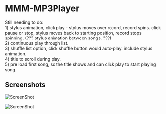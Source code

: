 # MMM-MP3Player

Still needing to do:<br>
    1) stylus animation, click play - stylus moves over record, record spins. click pause or stop, stylus moves back to starting position,        record stops spinning. (??? stylus animation between songs. ???)<br>
    2) continuous play through list.<br>
    3) shuffle list option, click shuffle button would auto-play. include stylus animation.<br>
    4) title to scroll during play.<br>
    5) pre load first song, so the title shows and can click play to start playing song.<br>

## Screenshots

![ScreenShot](https://github.com/justjim1220/MMM-MP3Player/blob/master/Screenshot%20(45).png)

![ScreenShot](https://github.com/justjim1220/MMM-MP3Player/blob/master/Screenshot%20(48).png)
